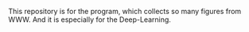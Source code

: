 This repository is for the program, which collects so many figures from WWW. And it is especially for the Deep-Learning.
